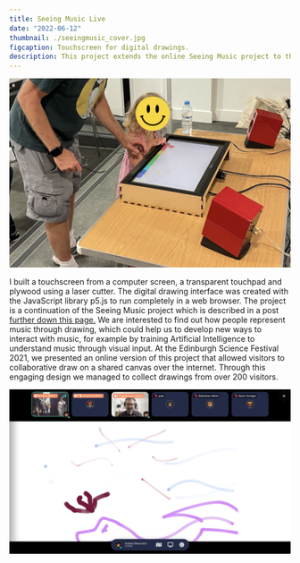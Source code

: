 ```yaml
---
title: Seeing Music Live
date: "2022-06-12"
thumbnail: ./seeingmusic_cover.jpg
figcaption: Touchscreen for digital drawings.
description: This project extends the online Seeing Music project to the "real world".  It allows people to draw on a digital interface with their fingers. We presented the work at the Festival of Communities 2022 where visitors drew their associations with music. Not only was it an engaging way to present our work, but also a handy way to collect data for further research.  
---
```


![Seeing Music at the Festival of Communities](./seeingmusic_inaction.png "Visitors drawing to music at the Festival of Communities ")

I built a touchscreen from a computer screen, a transparent touchpad and plywood using a laser cutter. The digital drawing interface was created with the JavaScript library p5.js to run completely in a web browser. The project is a continuation of the Seeing Music project which is described in a post <a href="#seeingmusic" rel="noopener noreferrer">further down this page.</a> We are interested to find out how people represent music through drawing, which could help us to develop new ways to interact with music, for example by training Artificial Intelligence to understand music through visual input. At the Edinburgh Science Festival 2021, we presented an online version of this project that allowed visitors to collaborative draw on a shared canvas over the internet. Through this engaging design we managed to collect drawings from over 200 visitors. 

![Seeing Music online](./liveinterface.png "Seeing Music online. Visitors of the Edinburgh Science Festival 2021 drew on a shared canvas over the internet.")

